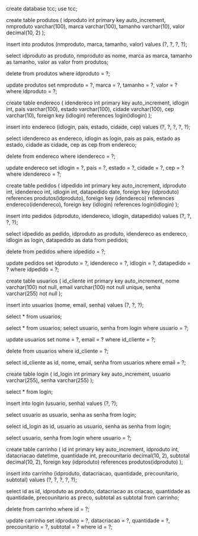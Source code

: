 create database tcc;
use tcc;

create table produtos (
    idproduto int primary key auto_increment,
    nmproduto varchar(100),
    marca varchar(100),
    tamanho varchar(10),
    valor decimal(10, 2)
);

insert into produtos (nmproduto, marca, tamanho, valor) values (?, ?, ?, ?);

select idproduto as produto, nmproduto as nome, marca as marca, tamanho as tamanho, valor as valor from produtos;

delete from produtos where idproduto = ?;

update produtos
set nmproduto = ?,
    marca = ?,
    tamanho = ?,
    valor = ?
where idproduto = ?;

create table endereco (
    idendereco int primary key auto_increment,
    idlogin int,
    pais varchar(100),
    estado varchar(100),
    cidade varchar(100),
    cep varchar(10),
    foreign key (idlogin) references login(idlogin)
);

insert into endereco (idlogin, pais, estado, cidade, cep) values (?, ?, ?, ?, ?);

select idendereco as endereco, idlogin as login, pais as pais, estado as estado, cidade as cidade, cep as cep from endereco;

delete from endereco where idendereco = ?;

update endereco
set idlogin = ?,
    pais = ?,
    estado = ?,
    cidade = ?,
    cep = ?
where idendereco = ?;

create table pedidos (
    idpedido int primary key auto_increment,
    idproduto int,
    idendereco int,
    idlogin int,
    datapedido date,
    foreign key (idproduto) references produtos(idproduto),
    foreign key (idendereco) references endereco(idendereco),
    foreign key (idlogin) references login(idlogin)
);

insert into pedidos (idproduto, idendereco, idlogin, datapedido) values (?, ?, ?, ?);

select idpedido as pedido, idproduto as produto, idendereco as endereco, idlogin as login, datapedido as data from pedidos;

delete from pedidos where idpedido = ?;

update pedidos
set idproduto = ?,
    idendereco = ?,
    idlogin = ?,
    datapedido = ?
where idpedido = ?;

create table usuarios (
    id_cliente int primary key auto_increment,
    nome varchar(100) not null,
    email varchar(100) not null unique,
    senha varchar(255) not null
);

insert into usuarios (nome, email, senha) 
values (?, ?, ?);

select * from usuarios;

select * from usuarios;
select usuario, senha
from login
where usuario = ?;

update usuarios 
set nome = ?, email = ? 
where id_cliente = ?;

delete from usuarios where id_cliente = ?;

select id_cliente as id, nome, email, senha from usuarios where email = ?;

create table login (
    id_login int primary key auto_increment,
    usuario varchar(255),
    senha varchar(255)
);

select * from login;

insert into login (usuario, senha) values (?, ?);

select usuario as usuario, senha as senha from login;

select id_login as id, usuario as usuario, senha as senha from login;

select usuario, senha
from login
where usuario = ?;

create table carrinho (
    id int primary key auto_increment,
    idproduto int,
    datacriacao datetime,
    quantidade int,
    precounitario decimal(10, 2),
    subtotal decimal(10, 2),
    foreign key (idproduto) references produtos(idproduto)
);

insert into carrinho (idproduto, datacriacao, quantidade, precounitario, subtotal) values (?, ?, ?, ?, ?);

select id as id, idproduto as produto, datacriacao as criacao, quantidade as quantidade, precounitario as preco, subtotal as subtotal from carrinho;

delete from carrinho where id = ?;

update carrinho
set idproduto = ?,
    datacriacao = ?,
    quantidade = ?,
    precounitario = ?,
    subtotal = ?
where id = ?;
